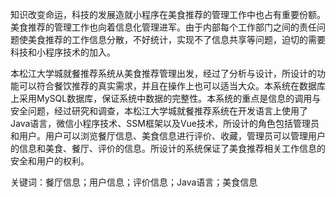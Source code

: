  知识改变命运，科技的发展造就小程序在美食推荐的管理工作中也占有重要份额。美食推荐的管理工作也向着信息化管理进军。由于内部每个工作部门之间的责任问题使美食推荐的工作信息分散，不好统计，实现不了信息共享等问题，迫切的需要科技和小程序技术的加入。

   本松江大学城就餐推荐系统从美食推荐管理出发，经过了分析与设计，所设计的功能可以符合餐饮推荐的真实需求，并且在操作上也可以适当大众。本系统在数据库上采用MySQL数据库，保证系统中数据的完整性。本系统的重点是信息的调用与安全问题，经过研究和调查，本松江大学城就餐推荐系统在开发语言上使用了Java语言，微信小程序技术、SSM框架以及Vue技术，所设计的角色包括管理员和用户。用户可以浏览餐厅信息、美食信息进行评价、收藏，管理员可以管理用户的信息和美食、餐厅、评价的信息。所设计的系统保证了美食推荐相关工作信息的安全和用户的权利。

关键词：餐厅信息；用户信息；评价信息；Java语言；美食信息

